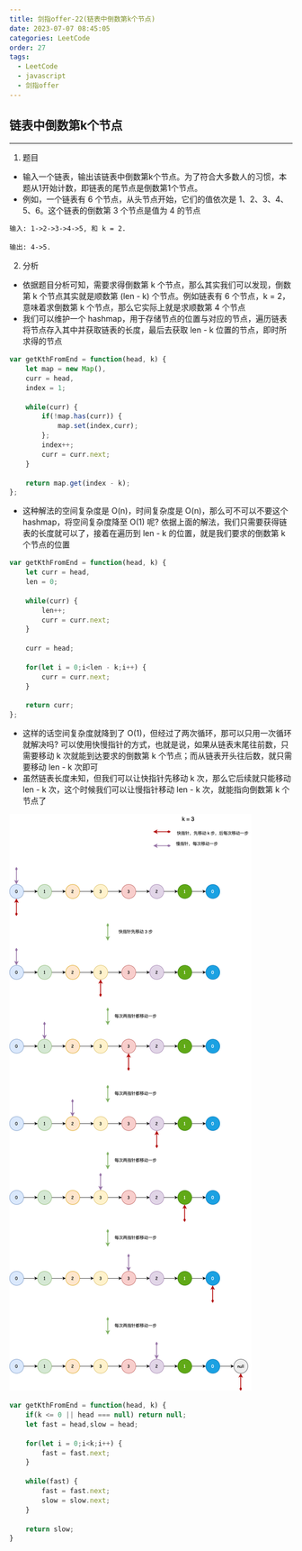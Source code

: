 ```yaml
---
title: 剑指offer-22(链表中倒数第k个节点)
date: 2023-07-07 08:45:05
categories: LeetCode
order: 27
tags:
  - LeetCode
  - javascript
  - 剑指offer
---
```


## 链表中倒数第k个节点
---
1. 题目
- 输入一个链表，输出该链表中倒数第k个节点。为了符合大多数人的习惯，本题从1开始计数，即链表的尾节点是倒数第1个节点。
- 例如，一个链表有 6 个节点，从头节点开始，它们的值依次是 1、2、3、4、5、6。这个链表的倒数第 3 个节点是值为 4 的节点

```md
输入: 1->2->3->4->5, 和 k = 2.

输出: 4->5.
```

2. 分析
- 依据题目分析可知，需要求得倒数第 k 个节点，那么其实我们可以发现，倒数第 k 个节点其实就是顺数第 (len - k) 个节点。例如链表有 6 个节点，k = 2，意味着求倒数第 k 个节点，那么它实际上就是求顺数第 4 个节点
- 我们可以维护一个 hashmap，用于存储节点的位置与对应的节点，遍历链表将节点存入其中并获取链表的长度，最后去获取 len - k 位置的节点，即时所求得的节点

```js
var getKthFromEnd = function(head, k) {
    let map = new Map(),
    curr = head,
    index = 1;

    while(curr) {
        if(!map.has(curr)) {
            map.set(index,curr);
        };
        index++;
        curr = curr.next;
    }

    return map.get(index - k);
};
```

- 这种解法的空间复杂度是 O(n)，时间复杂度是 O(n)，那么可不可以不要这个 hashmap，将空间复杂度降至 O(1) 呢? 依据上面的解法，我们只需要获得链表的长度就可以了，接着在遍历到 len - k 的位置，就是我们要求的倒数第 k 个节点的位置

```js
var getKthFromEnd = function(head, k) {
    let curr = head,
    len = 0;

    while(curr) {
        len++;
        curr = curr.next;
    }

    curr = head;

    for(let i = 0;i<len - k;i++) {
        curr = curr.next;
    }

    return curr;
};
```

- 这样的话空间复杂度就降到了 O(1)，但经过了两次循环，那可以只用一次循环就解决吗? 可以使用快慢指针的方式，也就是说，如果从链表末尾往前数，只需要移动 k 次就能到达要求的倒数第 k 个节点；而从链表开头往后数，就只需要移动 len - k 次即可
- 虽然链表长度未知，但我们可以让快指针先移动 k 次，那么它后续就只能移动 len - k 次，这个时候我们可以让慢指针移动 len - k 次，就能指向倒数第 k 个节点了

![](./img/getKthFromEnd.png)

```js
var getKthFromEnd = function(head, k) {
    if(k <= 0 || head === null) return null;
    let fast = head,slow = head;

    for(let i = 0;i<k;i++) {
        fast = fast.next;
    }

    while(fast) {
        fast = fast.next;
        slow = slow.next;
    }

    return slow;
}
```